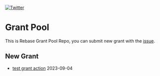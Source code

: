 [![Twitter](https://img.shields.io/twitter/url?label=Rebase&url=https%3A%2F%2Ftwitter.com%2FRebaseCommunity)](https://twitter.com/RebaseCommunity)

# Grant Pool

This is Rebase Grant Pool Repo, you can submit new grant with the [issue](https://github.com/rebase-network/grant-pool/issues/new).

## New Grant
- [test grant action](https://github.com/rebase-network/grant-pool/issues/2) 2023-09-04
